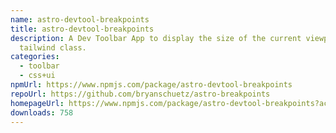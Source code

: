 ```yaml
---
name: astro-devtool-breakpoints
title: astro-devtool-breakpoints
description: A Dev Toolbar App to display the size of the current viewport—as a
  tailwind class.
categories:
  - toolbar
  - css+ui
npmUrl: https://www.npmjs.com/package/astro-devtool-breakpoints
repoUrl: https://github.com/bryanschuetz/astro-breakpoints
homepageUrl: https://www.npmjs.com/package/astro-devtool-breakpoints?activeTab=readme
downloads: 758
---
```

